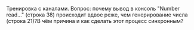 Тренировка с каналами.
Вопрос: почему вывод в консоль "Number read..." (строка 38) происходит вдвое реже, чем генерирование числа (строка 21)?В чём причина и как сделать этот процесс синхронным?
